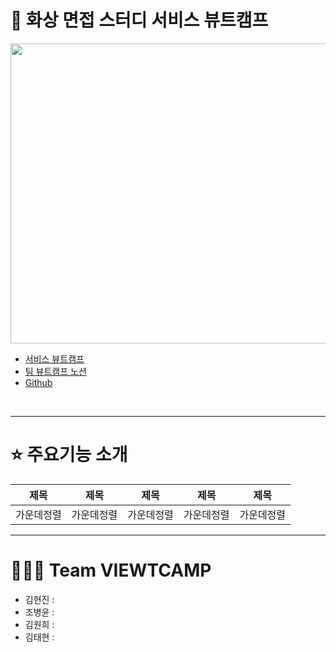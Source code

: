 # 👥 화상 면접 스터디 서비스 뷰트캠프

<img src = "https://user-images.githubusercontent.com/101050600/170824404-8f76107c-9169-49c9-90ca-3a16bc4fb407.png" width="900px" height="480px">


- [서비스 뷰트캠프](https://www.viewtcamp.com)
- [팀 뷰트캠프 노션](https://www.notion.so/viewtcamp/91f8238a76ab4d8790223c88a79e7e13)
- [Github](https://github.com/VIEWT-CAMP)
</br>

---

# ⭐️ 주요기능 소개

|**제목**|**제목**|**제목**|**제목**|**제목**|
|:---:|:---:|:---:|:---:|:---:|
|가운데정렬|가운데정렬|가운데정렬|가운데정렬|가운데정렬|


---

# 🧑🏻‍💻 Team VIEWTCAMP
- 김현진 : 
- 조병윤 :
- 김원희 : 
- 김태현 :




